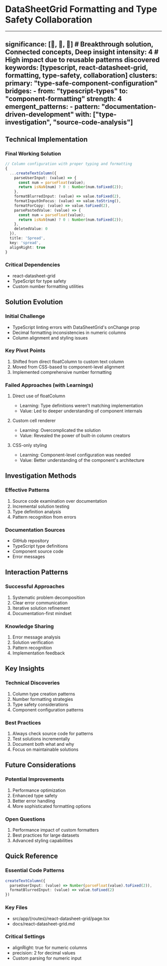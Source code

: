 # DataSheetGrid Formatting and Type Safety Collaboration

---
significance: [🌟, 🔗, 🧩]  # Breakthrough solution, Connected concepts, Deep insight
intensity: 4               # High impact due to reusable patterns discovered
keywords: [typescript, react-datasheet-grid, formatting, type-safety, collaboration]
clusters:
  primary: "type-safe-component-configuration"
  bridges:
    - from: "typescript-types"
      to: "component-formatting"
      strength: 4
  emergent_patterns:
    - pattern: "documentation-driven-development"
      with: ["type-investigation", "source-code-analysis"]
---

## Technical Implementation

### Final Working Solution
```typescript
// Column configuration with proper typing and formatting
{
  ...createTextColumn({
    parseUserInput: (value) => {
      const num = parseFloat(value);
      return isNaN(num) ? 0 : Number(num.toFixed(2));
    },
    formatBlurredInput: (value) => value.toFixed(2),
    formatInputOnFocus: (value) => value.toString(),
    formatForCopy: (value) => value.toFixed(2),
    parsePastedValue: (value) => {
      const num = parseFloat(value);
      return isNaN(num) ? 0 : Number(num.toFixed(2));
    },
    deletedValue: 0
  }),
  title: 'Spread',
  key: 'spread',
  alignRight: true
}
```

### Critical Dependencies
- react-datasheet-grid
- TypeScript for type safety
- Custom number formatting utilities

## Solution Evolution

### Initial Challenge
- TypeScript linting errors with DataSheetGrid's onChange prop
- Decimal formatting inconsistencies in numeric columns
- Column alignment and styling issues

### Key Pivot Points
1. Shifted from direct floatColumn to custom text column
2. Moved from CSS-based to component-level alignment
3. Implemented comprehensive number formatting

### Failed Approaches (with Learnings)
1. Direct use of floatColumn
   - Learning: Type definitions weren't matching implementation
   - Value: Led to deeper understanding of component internals

2. Custom cell renderer
   - Learning: Overcomplicated the solution
   - Value: Revealed the power of built-in column creators

3. CSS-only styling
   - Learning: Component-level configuration was needed
   - Value: Better understanding of the component's architecture

## Investigation Methods

### Effective Patterns
1. Source code examination over documentation
2. Incremental solution testing
3. Type definition analysis
4. Pattern recognition from errors

### Documentation Sources
- GitHub repository
- TypeScript type definitions
- Component source code
- Error messages

## Interaction Patterns

### Successful Approaches
1. Systematic problem decomposition
2. Clear error communication
3. Iterative solution refinement
4. Documentation-first mindset

### Knowledge Sharing
1. Error message analysis
2. Solution verification
3. Pattern recognition
4. Implementation feedback

## Key Insights

### Technical Discoveries
1. Column type creation patterns
2. Number formatting strategies
3. Type safety considerations
4. Component configuration patterns

### Best Practices
1. Always check source code for patterns
2. Test solutions incrementally
3. Document both what and why
4. Focus on maintainable solutions

## Future Considerations

### Potential Improvements
1. Performance optimization
2. Enhanced type safety
3. Better error handling
4. More sophisticated formatting options

### Open Questions
1. Performance impact of custom formatters
2. Best practices for large datasets
3. Advanced styling capabilities

## Quick Reference

### Essential Code Patterns
```typescript
createTextColumn({
  parseUserInput: (value) => Number(parseFloat(value).toFixed(2)),
  formatBlurredInput: (value) => value.toFixed(2)
})
```

### Key Files
- src/app/(routes)/react-datasheet-grid/page.tsx
- docs/react-datasheet-grid.md

### Critical Settings
- alignRight: true for numeric columns
- precision: 2 for decimal values
- Custom parsing for numeric input 